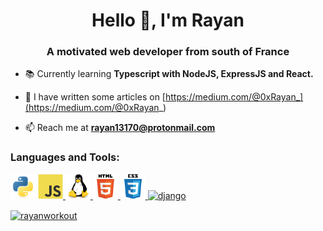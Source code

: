 <h1 align="center">Hello 👋, I'm Rayan</h1>
<h3 align="center">A motivated web developer from south of France</h3>

- 📚 Currently learning **Typescript with NodeJS, ExpressJS and React.**

- 📝 I have written some articles on [https://medium.com/@0xRayan_](https://medium.com/@0xRayan_)

- 📫 Reach me at **rayan13170@protonmail.com**

<h3 align="left">Languages and Tools:</h3>
<p align="left">
    <img src="https://raw.githubusercontent.com/devicons/devicon/master/icons/python/python-original.svg" alt="python"
        width="40" height="40" /> </a>  <a
            href="https://developer.mozilla.org/en-US/docs/Web/JavaScript" target="_blank" rel="noreferrer"> <img
                src="https://raw.githubusercontent.com/devicons/devicon/master/icons/javascript/javascript-original.svg"
                alt="javascript" width="40" height="40" /> </a> <a href="https://www.linux.org/" target="_blank"
            rel="noreferrer"> <img
                src="https://raw.githubusercontent.com/devicons/devicon/master/icons/linux/linux-original.svg"
                alt="linux" width="40" height="40" /> </a> <a href="https://www.w3.org/html/" target="_blank" rel="noreferrer"> <img
                src="https://raw.githubusercontent.com/devicons/devicon/master/icons/html5/html5-original-wordmark.svg"
                alt="html5" width="40" height="40" /> </a>
        <a href="https://www.w3schools.com/css/" target="_blank"
            rel="noreferrer"> <img
                src="https://raw.githubusercontent.com/devicons/devicon/master/icons/css3/css3-original-wordmark.svg"
                alt="css3" width="40" height="40" /> </a> 
<a href="https://www.djangoproject.com/" target="_blank" rel="noreferrer"> <img
            src="https://cdn.worldvectorlogo.com/logos/django.svg" alt="django" width="40" height="40" />
<p><img align="center" src="https://github-readme-stats.vercel.app/api/top-langs?username=rayanworkout&show_icons=true&locale=en&layout=compact" alt="rayanworkout" /></p>
